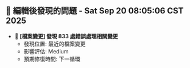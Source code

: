 ## 🚨 編輯後發現的問題 - Sat Sep 20 08:05:06 CST 2025

- 🔄 **[檔案變更] 發現      833 處錯誤處理相關變更**
  - 發現位置: 最近的檔案變更
  - 影響評估: Medium
  - 預期修復時間: 下一循環

